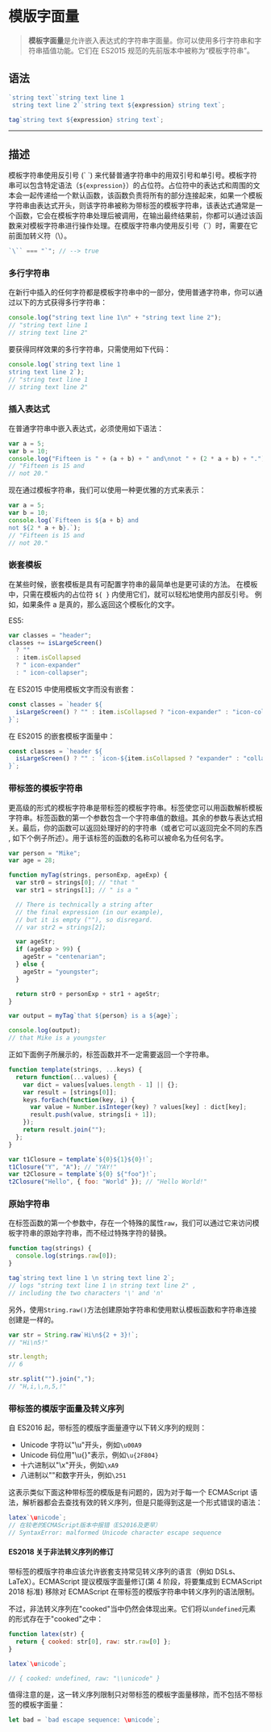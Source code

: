 # 模版字面量

> **模板字面量**是允许嵌入表达式的字符串字面量。你可以使用多行字符串和字符串插值功能。它们在 ES2015 规范的先前版本中被称为“模板字符串”。

## 语法

```js
`string text``string text line 1
 string text line 2``string text ${expression} string text`;

tag`string text ${expression} string text`;
```

---

## 描述

模板字符串使用反引号 (\` \`) 来代替普通字符串中的用双引号和单引号。模板字符串可以包含特定语法（`${expression}`）的占位符。占位符中的表达式和周围的文本会一起传递给一个默认函数，该函数负责将所有的部分连接起来，如果一个模板字符串由表达式开头，则该字符串被称为带标签的模板字符串，该表达式通常是一个函数，它会在模板字符串处理后被调用，在输出最终结果前，你都可以通过该函数来对模板字符串进行操作处理。在模版字符串内使用反引号（`）时，需要在它前面加转义符（\）。

```js
`\`` === "`"; // --> true
```

### 多行字符串

在新行中插入的任何字符都是模板字符串中的一部分，使用普通字符串，你可以通过以下的方式获得多行字符串：

```js
console.log("string text line 1\n" + "string text line 2");
// "string text line 1
// string text line 2"
```

要获得同样效果的多行字符串，只需使用如下代码：

```js
console.log(`string text line 1
string text line 2`);
// "string text line 1
// string text line 2"
```

### 插入表达式

在普通字符串中嵌入表达式，必须使用如下语法：

```js
var a = 5;
var b = 10;
console.log("Fifteen is " + (a + b) + " and\nnot " + (2 * a + b) + ".");
// "Fifteen is 15 and
// not 20."
```

现在通过模板字符串，我们可以使用一种更优雅的方式来表示：

```js
var a = 5;
var b = 10;
console.log(`Fifteen is ${a + b} and
not ${2 * a + b}.`);
// "Fifteen is 15 and
// not 20."
```

### 嵌套模板

在某些时候，嵌套模板是具有可配置字符串的最简单也是更可读的方法。 在模板中，只需在模板内的占位符 `${ }` 内使用它们，就可以轻松地使用内部反引号。 例如，如果条件 a 是真的，那么返回这个模板化的文字。

ES5:

```js
var classes = "header";
classes += isLargeScreen()
  ? ""
  : item.isCollapsed
  ? " icon-expander"
  : " icon-collapser";
```

在 ES2015 中使用模板文字而没有嵌套：

```js
const classes = `header ${
  isLargeScreen() ? "" : item.isCollapsed ? "icon-expander" : "icon-collapser"
}`;
```

在 ES2015 的嵌套模板字面量中：

```js
const classes = `header ${
  isLargeScreen() ? "" : `icon-${item.isCollapsed ? "expander" : "collapser"}`
}`;
```

### 带标签的模板字符串

更高级的形式的模板字符串是带标签的模板字符串。标签使您可以用函数解析模板字符串。标签函数的第一个参数包含一个字符串值的数组。其余的参数与表达式相关。最后，你的函数可以返回处理好的的字符串（或者它可以返回完全不同的东西 , 如下个例子所述）。用于该标签的函数的名称可以被命名为任何名字。

```js
var person = "Mike";
var age = 28;

function myTag(strings, personExp, ageExp) {
  var str0 = strings[0]; // "that "
  var str1 = strings[1]; // " is a "

  // There is technically a string after
  // the final expression (in our example),
  // but it is empty (""), so disregard.
  // var str2 = strings[2];

  var ageStr;
  if (ageExp > 99) {
    ageStr = "centenarian";
  } else {
    ageStr = "youngster";
  }

  return str0 + personExp + str1 + ageStr;
}

var output = myTag`that ${person} is a ${age}`;

console.log(output);
// that Mike is a youngster
```

正如下面例子所展示的，标签函数并不一定需要返回一个字符串。

```js
function template(strings, ...keys) {
  return function(...values) {
    var dict = values[values.length - 1] || {};
    var result = [strings[0]];
    keys.forEach(function(key, i) {
      var value = Number.isInteger(key) ? values[key] : dict[key];
      result.push(value, strings[i + 1]);
    });
    return result.join("");
  };
}

var t1Closure = template`${0}${1}${0}!`;
t1Closure("Y", "A"); // "YAY!"
var t2Closure = template`${0} ${"foo"}!`;
t2Closure("Hello", { foo: "World" }); // "Hello World!"
```

### 原始字符串

在标签函数的第一个参数中，存在一个特殊的属性`raw`，我们可以通过它来访问模板字符串的原始字符串，而不经过特殊字符的替换。

```js
function tag(strings) {
  console.log(strings.raw[0]);
}

tag`string text line 1 \n string text line 2`;
// logs "string text line 1 \n string text line 2" ,
// including the two characters '\' and 'n'
```

另外，使用`String.raw()`方法创建原始字符串和使用默认模板函数和字符串连接创建是一样的。

```js
var str = String.raw`Hi\n${2 + 3}!`;
// "Hi\n5!"

str.length;
// 6

str.split("").join(",");
// "H,i,\,n,5,!"
```

### 带标签的模版字面量及转义序列

自 ES2016 起，带标签的模版字面量遵守以下转义序列的规则：

- Unicode 字符以"\u"开头，例如`\u00A9`
- Unicode 码位用"\u{}"表示，例如`\u{2F804}`
- 十六进制以"\x"开头，例如`\xA9`
- 八进制以"\"和数字开头，例如`\251`

这表示类似下面这种带标签的模版是有问题的，因为对于每一个 ECMAScript 语法，解析器都会去查找有效的转义序列，但是只能得到这是一个形式错误的语法：

```js
latex`\unicode`;
// 在较老的ECMAScript版本中报错（ES2016及更早）
// SyntaxError: malformed Unicode character escape sequence
```

#### ES2018 关于非法转义序列的修订

带标签的模版字符串应该允许嵌套支持常见转义序列的语言（例如 DSLs、LaTeX）。ECMAScript 提议模版字面量修订(第 4 阶段，将要集成到 ECMAScript 2018 标准) 移除对 ECMAScript 在带标签的模版字符串中转义序列的语法限制。

不过，非法转义序列在"cooked"当中仍然会体现出来。它们将以`undefined`元素的形式存在于"cooked"之中：

```js
function latex(str) {
  return { cooked: str[0], raw: str.raw[0] };
}

latex`\unicode`;

// { cooked: undefined, raw: "\\unicode" }
```

值得注意的是，这一转义序列限制只对带标签的模板字面量移除，而不包括不带标签的模板字面量：

```js
let bad = `bad escape sequence: \unicode`;
```
